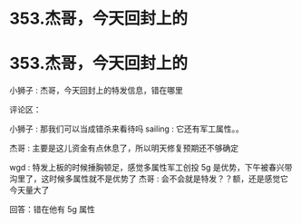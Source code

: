 # 353.杰哥，今天回封上的

# 353.杰哥，今天回封上的

小狮子 : 杰哥，今天回封上的特发信息，错在哪里

评论区：

小狮子 : 那我们可以当成错杀来看待吗 sailing : 它还有军工属性。。

杰哥 : 主要是这儿资金有点休息了，所以明天修复预期还不够确定

wgd : 特发上板的时候捶胸顿足，感觉多属性军工创投 5g 是优势，下午被春兴带沟里了，这时候多属性就不是优势了 杰哥 : 会不会就是特发？？额，还是感觉它今天量大了

回答：错在他有 5g 属性